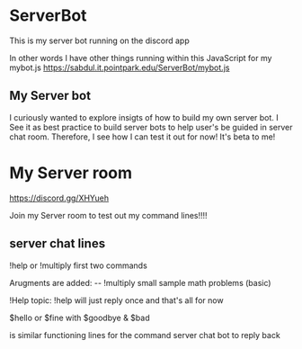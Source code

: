 # ServerBot

This is my server bot running on the discord app

In other words I have other things running within this JavaScript for my mybot.js 
https://sabdul.it.pointpark.edu/ServerBot/mybot.js

## My Server bot
I curiously wanted to explore insigts of how to build my own server bot.
I See it as best practice to build server bots to help user's be guided in server chat room.
Therefore, I see how I can test it out for now! It's beta to me!

# My Server room

https://discord.gg/XHYueh

Join my Server room to test out my command lines!!!!

## server chat lines 

!help or !multiply 
first two commands

Arugments are added: 
-- !multiply small sample math problems (basic)

!Help topic:
!help will just reply once and that's all for now 

$hello or $fine with $goodbye & $bad 

is similar functioning lines for the command server chat bot to reply back



